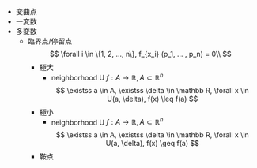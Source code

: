 - 変曲点
- 一変数
- 多変数
    - 臨界点/停留点
        $$ \forall i \in \{1, 2, ..., n\}, f_{x_i} (p_1, ... , p_n) = 0\\ $$
        - 極大
            - neighborhood U
            $f : A \to \mathbb R, A \subset \mathbb R^n$
            $$ \existss a \in A, \existss \delta \in \mathbb R, \forall x \in U(a, \delta), f(x) \leq f(a) $$
        - 極小
            - neighborhood U
            $f : A \to \mathbb R, A \subset \mathbb R^n$
            $$ \existss a \in A, \existss \delta \in \mathbb R, \forall x \in U(a, \delta), f(x) \geq f(a) $$
        - 鞍点